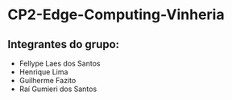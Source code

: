 # CP2-Edge-Computing-Vinheria 

## Integrantes do grupo:
+ Fellype Laes dos Santos
+ Henrique Lima
+ Guilherme Fazito
+ Raí Gumieri dos Santos
